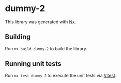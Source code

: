 # dummy-2

This library was generated with [Nx](https://nx.dev).

## Building

Run `nx build dummy-2` to build the library.

## Running unit tests

Run `nx test dummy-2` to execute the unit tests via [Vitest](https://vitest.dev/).
